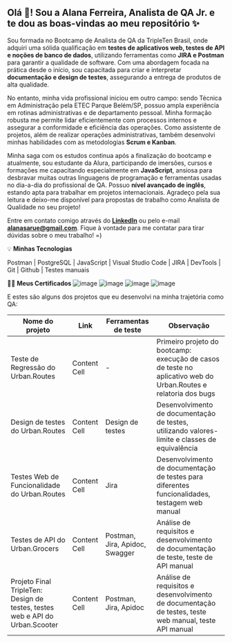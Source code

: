 ## Olá 👋! Sou a Alana Ferreira, Analista de QA Jr. e te dou as boas-vindas ao meu repositório ✨
Sou formada no Bootcamp de Analista de QA da TripleTen Brasil, onde adquiri uma sólida qualificação em **testes de aplicativos web, testes de API e noções de banco de dados**, utilizando ferramentas como **JIRA e Postman** para garantir a qualidade de software. Com uma abordagem focada na prática desde o início, sou capacitada para criar e interpretar **documentação e design de testes**, assegurando a entrega de produtos de alta qualidade.

No entanto, minha vida profissional iniciou em outro campo: sendo Técnica em Administração pela ETEC Parque Belém/SP, possuo ampla experiência em rotinas administrativas e de departamento pessoal. Minha formação robusta me permite lidar eficientemente com processos internos e assegurar a conformidade e eficiência das operações. Como assistente de projetos, além de realizar operações administrativas, também desenvolvi minhas habilidades com as metodologias **Scrum e Kanban**.

Minha saga com os estudos continua após a finalização do bootcamp e atualmente, sou estudante da Alura, participando de imersões, cursos e formações me capacitando especialmente em **JavaScript**, ansiosa para desbravar muitas outras linguagens de programação e ferramentas usadas no dia-a-dia do profissional de QA.
Possuo **nível avançado de inglês**, estando apta para trabalhar em projetos internacionais.
Agradeço pela sua leitura e deixo-me disponível para propostas de trabalho como Analista de Qualidade no seu projeto!

Entre em contato comigo através do **[LinkedIn](https://www.linkedin.com/in/alanaferreira05/)** ou pelo e-mail **alanasarue@gmail.com**. Fique à vontade para me contatar para tirar dúvidas sobre o meu trabalho! =)


💡 **Minhas Tecnologias**

Postman | PostgreSQL | JavaScript | Visual Studio Code | JIRA | DevTools | Git | Github | Testes manuais


👩‍🎓 **Meus Certificados**
![image](https://github.com/user-attachments/assets/0b245e41-a95c-4556-a0c3-e2cde5d3ba9a)
![image](https://github.com/user-attachments/assets/6beaef96-dec9-4657-b208-e77ac28fca4b)
![image](https://github.com/user-attachments/assets/63896dc9-47e2-482f-ac55-096cf0434f70)
![image](https://github.com/user-attachments/assets/9b9d0d1a-0d61-4238-a0d7-abbac4609c1b)


E estes são alguns dos projetos que eu desenvolvi na minha trajetória como QA:

| Nome do projeto  | Link |  Ferramentas de teste  |  Observação  |
| ------------- | ------------- | ------------- | ------------- |
| Teste de Regressão do Urban.Routes  | Content Cell  | -  | Primeiro projeto do bootcamp: execução de casos de teste no aplicativo web do Urban.Routes e relatoria dos bugs  |
| Design de testes do Urban.Routes  | Content Cell  | Design de testes  | Desenvolvimento de documentação de testes, utilizando valores-limite e classes de equivalência  |
| Testes Web de Funcionalidade do Urban.Routes  |  Content Cell  | Jira  | Desenvolvimento de documentação de testes para diferentes funcionalidades, testagem web manual  |
| Testes de API do Urban.Grocers  | Content Cell  | Postman, Jira, Apidoc, Swagger  | Análise de requisitos e desenvolvimento de documentação de teste, teste de API manual  |
| Projeto Final TripleTen: Design de testes, testes web e API do Urban.Scooter  | Content Cell  | Postman, Jira, Apidoc  | Análise de requisitos e desenvolvimento de documentação de testes, teste web manual, teste API manual  |
